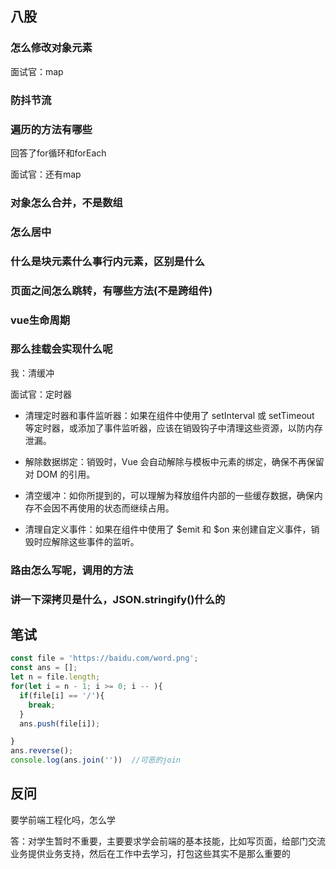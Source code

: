 ## 八股
### 怎么修改对象元素

面试官：map
### 防抖节流

### 遍历的方法有哪些
回答了for循环和forEach

面试官：还有map
### 对象怎么合并，不是数组

### 怎么居中

### 什么是块元素什么事行内元素，区别是什么

### 页面之间怎么跳转，有哪些方法(不是跨组件)

### vue生命周期

### 那么挂载会实现什么呢
我：清缓冲

面试官：定时器

- 清理定时器和事件监听器：如果在组件中使用了 setInterval 或 setTimeout 等定时器，或添加了事件监听器，应该在销毁钩子中清理这些资源，以防内存泄漏。

- 解除数据绑定：销毁时，Vue 会自动解除与模板中元素的绑定，确保不再保留对 DOM 的引用。

- 清空缓冲：如你所提到的，可以理解为释放组件内部的一些缓存数据，确保内存不会因不再使用的状态而继续占用。

- 清理自定义事件：如果在组件中使用了 $emit 和 $on 来创建自定义事件，销毁时应解除这些事件的监听。

### 路由怎么写呢，调用的方法

### 讲一下深拷贝是什么，JSON.stringify()什么的

### 

## 笔试
```javascript
const file = 'https://baidu.com/word.png';
const ans = [];
let n = file.length;
for(let i = n - 1; i >= 0; i -- ){
  if(file[i] == '/'){
    break;
  }
  ans.push(file[i]);

}
ans.reverse();
console.log(ans.join(''))  //可恶的join
```
## 反问
要学前端工程化吗，怎么学

答：对学生暂时不重要，主要要求学会前端的基本技能，比如写页面，给部门交流业务提供业务支持，然后在工作中去学习，打包这些其实不是那么重要的

